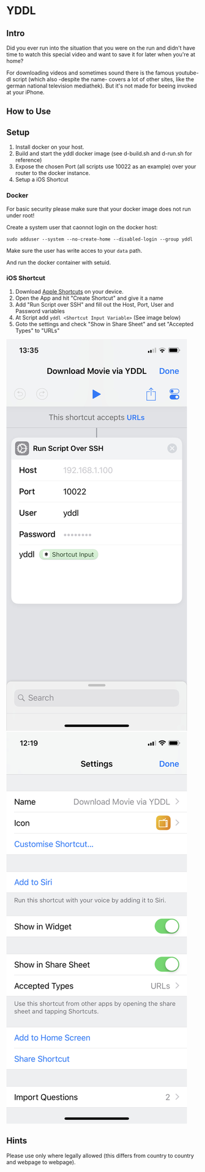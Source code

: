# YDDL

## Intro

Did you ever run into the situation that you were on the run and didn't have time to watch this special video and want to save it for later when you're at home?

For downloading videos and sometimes sound there is the famous youtube-dl script (which also -despite the name- covers a lot of other sites, like the german national television mediathek). But it's not made for beeing invoked at your iPhone.

## How to Use


## Setup

1. Install docker on your host.
1. Build and start the yddl docker image (see d-build.sh and d-run.sh for reference)
1. Expose the chosen Port (all scripts use 10022 as an example) over your router to the docker instance.
1. Setup a iOS Shortcut

### Docker

For basic security please make sure that your docker image does not run under root!

Create a system user that caonnot login on the docker host:

    sudo adduser --system --no-create-home --disabled-login --group yddl

Make sure the user has write acces to your ```data``` path.

And run the docker container with setuid.

### iOS Shortcut

1. Download [Apple Shortcuts](https://apps.apple.com/us/app/shortcuts/id915249334) on your device.
1. Open the App and hit "Create Shortcut" and give it a name
1. Add "Run Script over SSH" and fill out the Host, Port, User and Password variables 
1. At Script add ```yddl <Shortcut Input Variable>``` (See image below)
1. Goto the settings and check "Show in Share Sheet" and set "Accepted Types" to "URLs"

![Shortcut Content](images/shortcut.jpg "Shortcut Content")
![Shortcut Settings Example](images/settings.jpg "Shortcut Settings Example")

## Hints

Please use only where legally allowed (this differs from country to country and webpage to webpage).
